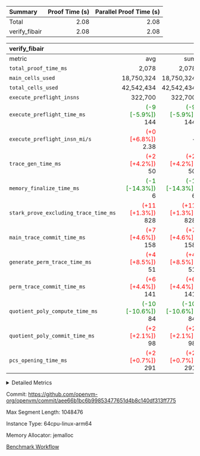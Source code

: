 | Summary | Proof Time (s) | Parallel Proof Time (s) |
|:---|---:|---:|
| Total |  2.08 |  2.08 |
| verify_fibair |  2.08 |  2.08 |


| verify_fibair |||||
|:---|---:|---:|---:|---:|
|metric|avg|sum|max|min|
| `total_proof_time_ms ` |  2,078 |  2,078 |  2,078 |  2,078 |
| `main_cells_used     ` |  18,750,324 |  18,750,324 |  18,750,324 |  18,750,324 |
| `total_cells_used    ` |  42,542,434 |  42,542,434 |  42,542,434 |  42,542,434 |
| `execute_preflight_insns` |  322,700 |  322,700 |  322,700 |  322,700 |
| `execute_preflight_time_ms` | <span style='color: green'>(-9 [-5.9%])</span> 144 | <span style='color: green'>(-9 [-5.9%])</span> 144 | <span style='color: green'>(-9 [-5.9%])</span> 144 | <span style='color: green'>(-9 [-5.9%])</span> 144 |
| `execute_preflight_insn_mi/s` | <span style='color: red'>(+0 [+6.8%])</span> 2.38 | -          | <span style='color: red'>(+0 [+6.8%])</span> 2.38 | <span style='color: red'>(+0 [+6.8%])</span> 2.38 |
| `trace_gen_time_ms   ` | <span style='color: red'>(+2 [+4.2%])</span> 50 | <span style='color: red'>(+2 [+4.2%])</span> 50 | <span style='color: red'>(+2 [+4.2%])</span> 50 | <span style='color: red'>(+2 [+4.2%])</span> 50 |
| `memory_finalize_time_ms` | <span style='color: green'>(-1 [-14.3%])</span> 6 | <span style='color: green'>(-1 [-14.3%])</span> 6 | <span style='color: green'>(-1 [-14.3%])</span> 6 | <span style='color: green'>(-1 [-14.3%])</span> 6 |
| `stark_prove_excluding_trace_time_ms` | <span style='color: red'>(+11 [+1.3%])</span> 828 | <span style='color: red'>(+11 [+1.3%])</span> 828 | <span style='color: red'>(+11 [+1.3%])</span> 828 | <span style='color: red'>(+11 [+1.3%])</span> 828 |
| `main_trace_commit_time_ms` | <span style='color: red'>(+7 [+4.6%])</span> 158 | <span style='color: red'>(+7 [+4.6%])</span> 158 | <span style='color: red'>(+7 [+4.6%])</span> 158 | <span style='color: red'>(+7 [+4.6%])</span> 158 |
| `generate_perm_trace_time_ms` | <span style='color: red'>(+4 [+8.5%])</span> 51 | <span style='color: red'>(+4 [+8.5%])</span> 51 | <span style='color: red'>(+4 [+8.5%])</span> 51 | <span style='color: red'>(+4 [+8.5%])</span> 51 |
| `perm_trace_commit_time_ms` | <span style='color: red'>(+6 [+4.4%])</span> 141 | <span style='color: red'>(+6 [+4.4%])</span> 141 | <span style='color: red'>(+6 [+4.4%])</span> 141 | <span style='color: red'>(+6 [+4.4%])</span> 141 |
| `quotient_poly_compute_time_ms` | <span style='color: green'>(-10 [-10.6%])</span> 84 | <span style='color: green'>(-10 [-10.6%])</span> 84 | <span style='color: green'>(-10 [-10.6%])</span> 84 | <span style='color: green'>(-10 [-10.6%])</span> 84 |
| `quotient_poly_commit_time_ms` | <span style='color: red'>(+2 [+2.1%])</span> 98 | <span style='color: red'>(+2 [+2.1%])</span> 98 | <span style='color: red'>(+2 [+2.1%])</span> 98 | <span style='color: red'>(+2 [+2.1%])</span> 98 |
| `pcs_opening_time_ms ` | <span style='color: red'>(+2 [+0.7%])</span> 291 | <span style='color: red'>(+2 [+0.7%])</span> 291 | <span style='color: red'>(+2 [+0.7%])</span> 291 | <span style='color: red'>(+2 [+0.7%])</span> 291 |



<details>
<summary>Detailed Metrics</summary>

|  | verify_program_compile_ms | verify_fibair_time_ms | total_cells | stark_prove_excluding_trace_time_ms | quotient_poly_compute_time_ms | quotient_poly_commit_time_ms | perm_trace_commit_time_ms | pcs_opening_time_ms | main_trace_commit_time_ms |
| --- | --- | --- | --- | --- | --- | --- | --- | --- |
|  | 7 | 2,078 | 65,536 | 37 | 1 | 6 | 0 | 22 | 7 | 

| air_name | rows | quotient_deg | main_cols | interactions | constraints | cells |
| --- | --- | --- | --- | --- | --- | --- |
| AccessAdapterAir<2> |  | 2 |  | 5 | 12 |  | 
| AccessAdapterAir<4> |  | 2 |  | 5 | 12 |  | 
| AccessAdapterAir<8> |  | 2 |  | 5 | 12 |  | 
| FibonacciAir | 32,768 | 1 | 2 |  | 5 | 65,536 | 
| FriReducedOpeningAir |  | 2 |  | 39 | 71 |  | 
| JalRangeCheckAir |  | 2 |  | 9 | 14 |  | 
| NativePoseidon2Air<BabyBearParameters>, 1> |  | 2 |  | 136 | 572 |  | 
| PhantomAir |  | 2 |  | 3 | 5 |  | 
| ProgramAir |  | 1 |  | 1 | 4 |  | 
| VariableRangeCheckerAir |  | 1 |  | 1 | 4 |  | 
| VmAirWrapper<AluNativeAdapterAir, FieldArithmeticCoreAir> |  | 2 |  | 15 | 27 |  | 
| VmAirWrapper<BranchNativeAdapterAir, BranchEqualCoreAir<1> |  | 2 |  | 11 | 25 |  | 
| VmAirWrapper<NativeAdapterAir<2, 0>, PublicValuesCoreAir> |  | 2 |  | 11 | 29 |  | 
| VmAirWrapper<NativeLoadStoreAdapterAir<1>, NativeLoadStoreCoreAir<1> |  | 2 |  | 15 | 20 |  | 
| VmAirWrapper<NativeLoadStoreAdapterAir<4>, NativeLoadStoreCoreAir<4> |  | 2 |  | 15 | 20 |  | 
| VmAirWrapper<NativeVectorizedAdapterAir<4>, FieldExtensionCoreAir> |  | 2 |  | 15 | 27 |  | 
| VmConnectorAir |  | 2 |  | 5 | 11 |  | 
| VolatileBoundaryAir |  | 2 |  | 7 | 19 |  | 

| group | trace_gen_time_ms | total_proof_time_ms | total_cells_used | total_cells | system_trace_gen_time_ms | stark_prove_excluding_trace_time_ms | single_trace_gen_time_ms | quotient_poly_compute_time_ms | quotient_poly_commit_time_ms | perm_trace_commit_time_ms | pcs_opening_time_ms | memory_finalize_time_ms | main_trace_commit_time_ms | main_cells_used | generate_perm_trace_time_ms | fri.log_blowup | execute_preflight_time_ms | execute_preflight_insns | execute_preflight_insn_mi/s |
| --- | --- | --- | --- | --- | --- | --- | --- | --- | --- | --- | --- | --- | --- | --- | --- | --- | --- | --- | --- |
| verify_fibair | 50 | 2,078 | 42,542,434 | 62,474,410 | 50 | 828 | 0 | 84 | 98 | 141 | 291 | 6 | 158 | 18,750,324 | 51 | 1 | 144 | 322,700 | 2.38 | 

| group | air_name | rows | prep_cols | perm_cols | main_cols | cells |
| --- | --- | --- | --- | --- | --- | --- |
| verify_fibair | AccessAdapterAir<2> | 131,072 |  | 16 | 11 | 3,538,944 | 
| verify_fibair | AccessAdapterAir<4> | 65,536 |  | 16 | 13 | 1,900,544 | 
| verify_fibair | AccessAdapterAir<8> | 128 |  | 16 | 17 | 4,224 | 
| verify_fibair | FriReducedOpeningAir | 2,048 |  | 84 | 27 | 227,328 | 
| verify_fibair | JalRangeCheckAir | 32,768 |  | 28 | 12 | 1,310,720 | 
| verify_fibair | NativePoseidon2Air<BabyBearParameters>, 1> | 32,768 |  | 312 | 398 | 23,265,280 | 
| verify_fibair | PhantomAir | 16,384 |  | 12 | 6 | 294,912 | 
| verify_fibair | ProgramAir | 8,192 |  | 8 | 10 | 147,456 | 
| verify_fibair | VariableRangeCheckerAir | 262,144 | 2 | 8 | 1 | 2,359,296 | 
| verify_fibair | VmAirWrapper<AluNativeAdapterAir, FieldArithmeticCoreAir> | 262,144 |  | 36 | 29 | 17,039,360 | 
| verify_fibair | VmAirWrapper<BranchNativeAdapterAir, BranchEqualCoreAir<1> | 32,768 |  | 28 | 23 | 1,671,168 | 
| verify_fibair | VmAirWrapper<NativeLoadStoreAdapterAir<1>, NativeLoadStoreCoreAir<1> | 65,536 |  | 40 | 21 | 3,997,696 | 
| verify_fibair | VmAirWrapper<NativeLoadStoreAdapterAir<4>, NativeLoadStoreCoreAir<4> | 32,768 |  | 40 | 27 | 2,195,456 | 
| verify_fibair | VmAirWrapper<NativeVectorizedAdapterAir<4>, FieldExtensionCoreAir> | 32,768 |  | 36 | 38 | 2,424,832 | 
| verify_fibair | VmConnectorAir | 2 | 1 | 16 | 5 | 42 | 
| verify_fibair | VolatileBoundaryAir | 65,536 |  | 20 | 12 | 2,097,152 | 

| group | trace_height_constraint | weighted_sum | threshold |
| --- | --- | --- | --- |
| verify_fibair | 0 | 1,085,444 | 2,013,265,921 | 
| verify_fibair | 1 | 5,411,200 | 2,013,265,921 | 
| verify_fibair | 2 | 542,722 | 2,013,265,921 | 
| verify_fibair | 3 | 5,476,612 | 2,013,265,921 | 
| verify_fibair | 4 | 65,536 | 2,013,265,921 | 
| verify_fibair | 5 | 12,851,850 | 2,013,265,921 | 

| trace_height_constraint | threshold |
| --- | --- |
| 0 | 2,013,265,921 | 

</details>


Commit: https://github.com/openvm-org/openvm/commit/aee66b1bc6b99853477651d4b8c140df313ff775

Max Segment Length: 1048476

Instance Type: 64cpu-linux-arm64

Memory Allocator: jemalloc

[Benchmark Workflow](https://github.com/openvm-org/openvm/actions/runs/17166758738)
